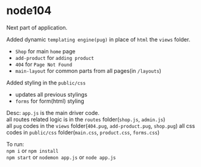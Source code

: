 # node104

Next part of application.  

Added dynamic `templating engine(pug)` in place of `html` the `views` folder.  

+ `Shop` for main `home` page  
+ `add-product` for `adding product`  
+ `404` for `Page Not Found`  
+ `main-layout` for common parts from all pages(in `/layouts`)  

Added styling in the `public/css`

+ updates all previous stylings  
+ `forms` for form(html) styling  

Desc:
`app.js` is the main driver code.  
all routes related logic is in the `routes` folder(`shop.js`, `admin.js`)  
all `pug` codes in the `views` folder(`404.pug`, `add-product.pug`, `shop.pug`)
all css codes in `public/css` folder(`main.css`, `product.css`, `forms.css`)

To run:  
`npm i` or `npm install`  
`npm start` or `nodemon app.js` or `node app.js`
